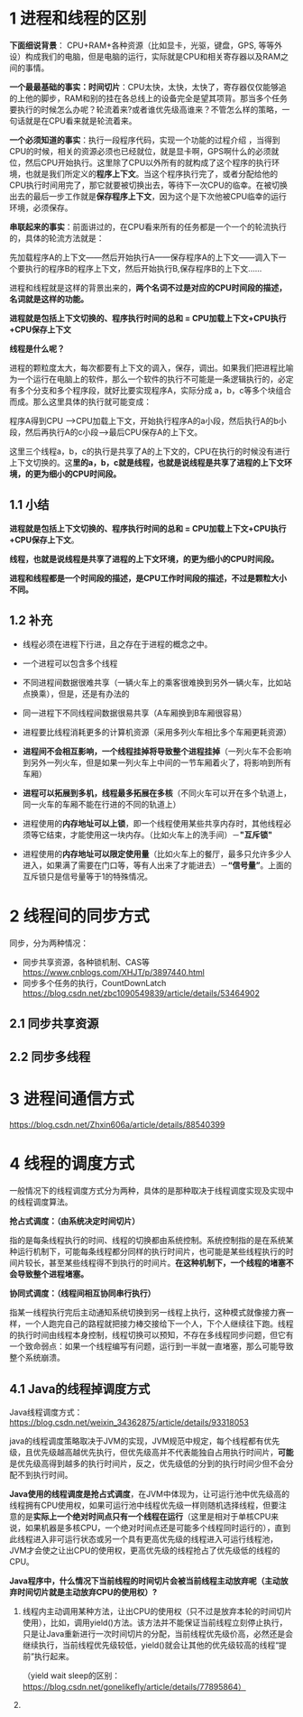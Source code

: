 # 1 进程和线程的区别

**下面细说背景**：
CPU+RAM+各种资源（比如显卡，光驱，键盘，GPS, 等等外设）构成我们的电脑，但是电脑的运行，实际就是CPU和相关寄存器以及RAM之间的事情。

**一个最最基础的事实：时间切片**：CPU太快，太快，太快了，寄存器仅仅能够追的上他的脚步，RAM和别的挂在各总线上的设备完全是望其项背。那当多个任务要执行的时候怎么办呢？轮流着来?或者谁优先级高谁来？不管怎么样的策略，一句话就是在CPU看来就是轮流着来。

**一个必须知道的事实**：执行一段程序代码，实现一个功能的过程介绍 ，当得到CPU的时候，相关的资源必须也已经就位，就是显卡啊，GPS啊什么的必须就位，然后CPU开始执行。这里除了CPU以外所有的就构成了这个程序的执行环境，也就是我们所定义的**程序上下文**。当这个程序执行完了，或者分配给他的CPU执行时间用完了，那它就要被切换出去，等待下一次CPU的临幸。在被切换出去的最后一步工作就是**保存程序上下文**，因为这个是下次他被CPU临幸的运行环境，必须保存。

**串联起来的事实**：前面讲过的，在CPU看来所有的任务都是一个一个的轮流执行的，具体的轮流方法就是：

先加载程序A的上下文——然后开始执行A——保存程序A的上下文——调入下一个要执行的程序B的程序上下文，然后开始执行B,保存程序B的上下文……

进程和线程就是这样的背景出来的，**两个名词不过是对应的CPU时间段的描述，名词就是这样的功能。**

**进程就是包括上下文切换的、程序执行时间的总和 = CPU加载上下文+CPU执行+CPU保存上下文**

**线程是什么呢？**

进程的颗粒度太大，每次都要有上下文的调入，保存，调出。如果我们把进程比喻为一个运行在电脑上的软件，那么一个软件的执行不可能是一条逻辑执行的，必定有多个分支和多个程序段，就好比要实现程序A，实际分成 a，b，c等多个块组合而成。那么这里具体的执行就可能变成：

程序A得到CPU ——>CPU加载上下文，开始执行程序A的a小段，然后执行A的b小段，然后再执行A的c小段——>最后CPU保存A的上下文。

这里三个线程a，b，c的执行是共享了A的上下文的，CPU在执行的时候没有进行上下文切换的。这**里的a，b，c就是线程，也就是说线程是共享了进程的上下文环境，的更为细小的CPU时间段。**



## 1.1 小结

**进程就是包括上下文切换的、程序执行时间的总和 = CPU加载上下文+CPU执行+CPU保存上下文**。

**线程，也就是说线程是共享了进程的上下文环境，的更为细小的CPU时间段。**

**进程和线程都是一个时间段的描述，是CPU工作时间段的描述，不过是颗粒大小不同。**

## 1.2 补充

* 线程必须在进程下行进，且之存在于进程的概念之中。

* 一个进程可以包含多个线程

* 不同进程间数据很难共享（一辆火车上的乘客很难换到另外一辆火车，比如站点换乘），但是，还是有办法的

* 同一进程下不同线程间数据很易共享（A车厢换到B车厢很容易）

* 进程要比线程消耗更多的计算机资源（采用多列火车相比多个车厢更耗资源）

* **进程间不会相互影响，一个线程挂掉将导致整个进程挂掉**（一列火车不会影响到另外一列火车，但是如果一列火车上中间的一节车厢着火了，将影响到所有车厢）

* **进程可以拓展到多机，线程最多拓展在多核**（不同火车可以开在多个轨道上，同一火车的车厢不能在行进的不同的轨道上）

* 进程使用的**内存地址可以上锁**，即一个线程使用某些共享内存时，其他线程必须等它结束，才能使用这一块内存。（比如火车上的洗手间）－**"互斥锁"**

* 进程使用的**内存地址可以限定使用量**（比如火车上的餐厅，最多只允许多少人进入，如果满了需要在门口等，等有人出来了才能进去）－**“信号量”**。上面的互斥锁只是信号量等于1的特殊情况。

# 2 线程间的同步方式

同步，分为两种情况：

* 同步共享资源，各种锁机制、CAS等  https://www.cnblogs.com/XHJT/p/3897440.html
* 同步多个任务的执行，CountDownLatch    https://blog.csdn.net/zbc1090549839/article/details/53464902

## 2.1 同步共享资源

## 2.2 同步多线程

# 3 进程间通信方式

https://blog.csdn.net/Zhxin606a/article/details/88540399



# 4 线程的调度方式

一般情况下的线程调度方式分为两种，具体的是那种取决于线程调度实现及实现中的线程调度算法。

**抢占式调度：（由系统决定时间切片）**

指的是每条线程执行的时间、线程的切换都由系统控制。系统控制指的是在系统某种运行机制下，可能每条线程都分同样的执行时间片，也可能是某些线程执行的时间片较长，甚至某些线程得不到执行的时间片。**在这种机制下，一个线程的堵塞不会导致整个进程堵塞。**

**协同式调度：（线程间相互协同串行执行）**

指某一线程执行完后主动通知系统切换到另一线程上执行，这种模式就像接力赛一样，一个人跑完自己的路程就把接力棒交接给下一个人，下个人继续往下跑。线程的执行时间由线程本身控制，线程切换可以预知，不存在多线程同步问题，但它有一个致命弱点：如果一个线程编写有问题，运行到一半就一直堵塞，那么可能导致整个系统崩溃。

## 4.1 Java的线程掉调度方式

Java线程调度方式：https://blog.csdn.net/weixin_34362875/article/details/93318053

java的线程调度策略取决于JVM的实现，JVM规范中规定，每个线程都有优先级，且优先级越高越优先执行，但优先级高并不代表能独自占用执行时间片，**可能**是优先级高得到越多的执行时间片，反之，优先级低的分到的执行时间少但不会分配不到执行时间。

**Java使用的线程调度是抢占式调度**，在JVM中体现为，让可运行池中优先级高的线程拥有CPU使用权，如果可运行池中线程优先级一样则随机选择线程，但要注意的是**实际上一个绝对时间点只有一个线程在运行**（这里是相对于单核CPU来说，如果机器是多核CPU，一个绝对时间点还是可能多个线程同时运行的），直到此线程进入非可运行状态或另一个具有更高优先级的线程进入可运行线程池，JVM才会使之让出CPU的使用权，更高优先级的线程抢占了优先级低的线程的CPU。

**Java程序中，什么情况下当前线程的时间切片会被当前线程主动放弃呢（主动放弃时间切片就是主动放弃CPU的使用权）?**

1. 线程内主动调用某种方法，让出CPU的使用权（只不过是放弃本轮的时间切片使用），比如，调用yield()方法。该方法并不能保证当前线程立刻停止执行，只是让Java重新进行一次时间切片的分配，当前线程优先级价高，必然还是会继续执行，当前线程优先级较低，yield()就会让其他的优先级较高的线程“提前”执行起来。

   （yield wait sleep的区别：https://blog.csdn.net/gonelikefly/article/details/77895864）

2.  

